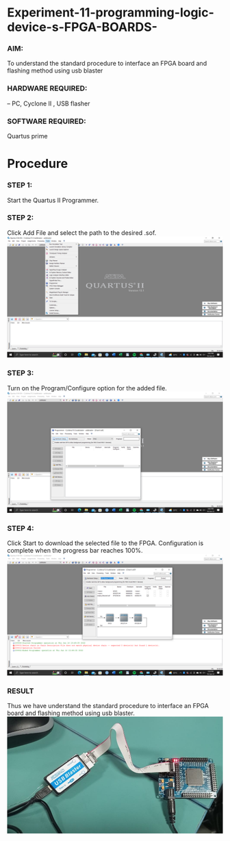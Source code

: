 # Experiment-11-programming-logic-device-s-FPGA-BOARDS-
 ### AIM: 
 To understand the standard procedure to interface an FPGA board and flashing method using usb blaster 
### HARDWARE REQUIRED:  
– PC, Cyclone II , USB flasher
### SOFTWARE REQUIRED:  
 Quartus prime


# Procedure 

### STEP 1:
Start the Quartus II Programmer.

### STEP 2:
Click Add File and select the path to the desired .sof.
![git](01.png)
### STEP 3:
Turn on the Program/Configure option for the added file.
![git](02.png)
### STEP 4:
Click Start to download the selected file to the FPGA. Configuration is complete when the progress bar reaches 100%.
![git](03.png)
 






### RESULT
Thus we have understand the standard procedure to interface an FPGA board and flashing method using usb blaster.
![git](04.jpeg)

